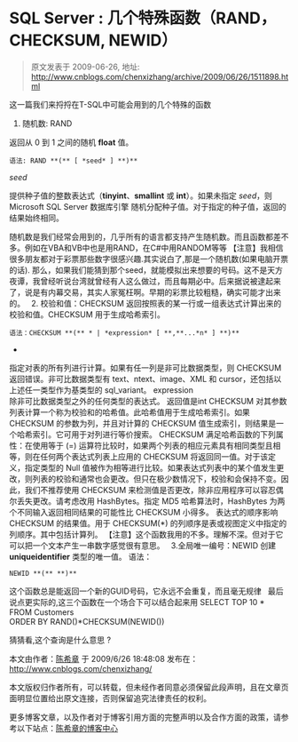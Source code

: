 # SQL Server : 几个特殊函数（RAND，CHECKSUM, NEWID） 
> 原文发表于 2009-06-26, 地址: http://www.cnblogs.com/chenxizhang/archive/2009/06/26/1511898.html 


这一篇我们来捋捋在T-SQL中可能会用到的几个特殊的函数

 1. 随机数: RAND

 返回从 0 到 1 之间的随机 **float** 值。


```
语法: RAND **(** [ *seed* ] **)**
```


*seed* 

提供种子值的整数表达式（**tinyint**、**smallint** 或 **int**）。如果未指定 *seed*，则 Microsoft SQL Server 数据库引擎 随机分配种子值。对于指定的种子值，返回的结果始终相同。


随机数是我们经常会用到的，几乎所有的语言都支持产生随机数。而且函数都差不多。例如在VBA和VB中也是用RAND，在C#中用RANDOM等等
【注意】我相信很多朋友都对于彩票那些数字很感兴趣.其实说白了,那是一个随机数(如果电脑开票的话). 那么，如果我们能猜到那个seed，就能模拟出来想要的号码。这不是天方夜谭，我曾经听说台湾就曾经有人这么做过，而且每期必中。后来据说被逮起来了，说是有内幕交易，其实人家冤枉啊。早期的彩票比较粗糙，确实可能才出来的。
  2. 校验和值：CHECKSUM
返回按照表的某一行或一组表达式计算出来的校验和值。CHECKSUM 用于生成哈希索引。
```
语法：CHECKSUM **(** * | *expression* [ **,**...*n* ] **)**
```

*   
指定对表的所有列进行计算。如果有任一列是非可比数据类型，则 CHECKSUM 返回错误。非可比数据类型有 text、ntext、image、XML 和 cursor，还包括以上述任一类型作为基类型的 sql\_variant。 
expression   
除非可比数据类型之外的任何类型的表达式。
返回值是int
CHECKSUM 对其参数列表计算一个称为校验和的哈希值。此哈希值用于生成哈希索引。如果 CHECKSUM 的参数为列，并且对计算的 CHECKSUM 值生成索引，则结果是一个哈希索引。它可用于对列进行等价搜索。 
CHECKSUM 满足哈希函数的下列属性：在使用等于 (=) 运算符比较时，如果两个列表的相应元素具有相同类型且相等，则在任何两个表达式列表上应用的 CHECKSUM 将返回同一值。对于该定义，指定类型的 Null 值被作为相等进行比较。如果表达式列表中的某个值发生更改，则列表的校验和通常也会更改。但只在极少数情况下，校验和会保持不变。因此，我们不推荐使用 CHECKSUM 来检测值是否更改，除非应用程序可以容忍偶尔丢失更改。请考虑改用 HashBytes。指定 MD5 哈希算法时，HashBytes 为两个不同输入返回相同结果的可能性比 CHECKSUM 小得多。 
表达式的顺序影响 CHECKSUM 的结果值。用于 CHECKSUM(*) 的列顺序是表或视图定义中指定的列顺序。其中包括计算列。
【注意】这个函数我用的不多。理解不深。但对于它可以把一个文本产生一串数字感觉很有意思。
  3.全局唯一编号：NEWID
创建 **uniqueidentifier** 类型的唯一值。
语法：
```
NEWID **(** **)**
```

这个函数总是能返回一个新的GUID号码，它永远不会重复，而且毫无规律
  最后说点更实际的,这三个函数在一个场合下可以结合起来用
SELECT TOP 10 * FROM Customers   
ORDER BY RAND()*CHECKSUM(NEWID())
 


猜猜看,这个查询是什么意思 ?


本文由作者：[陈希章](http://www.xizhang.com) 于 2009/6/26 18:48:08 
发布在：<http://www.cnblogs.com/chenxizhang/>  

本文版权归作者所有，可以转载，但未经作者同意必须保留此段声明，且在文章页面明显位置给出原文连接，否则保留追究法律责任的权利。   

更多博客文章，以及作者对于博客引用方面的完整声明以及合作方面的政策，请参考以下站点：[陈希章的博客中心](http://www.xizhang.com/blog.htm)








































